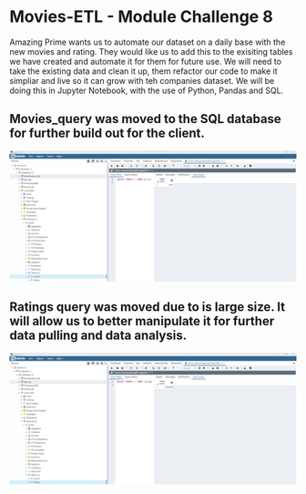 # Movies-ETL - Module Challenge 8

Amazing Prime wants us to automate our dataset on a daily base with the new movies and rating. They would like us to add this to the exisiting tables we have created and automate it for them for future use.  We will need to take the existing data and clean it up, them refactor our code to make it simpliar and live so it can grow with teh companies dataset. We will be doing this in Jupyter Notebook, with the use of Python, Pandas and SQL.

## Movies_query was moved to the SQL database for further build out for the client.
![Movies_query](https://github.com/Normanfamdamly/Movies-ETL/blob/main/Movies_query.png)

## Ratings query was moved due to is large size. It will allow us to better manipulate it for further data pulling and data analysis.
![Ratings_query](https://github.com/Normanfamdamly/Movies-ETL/blob/main/Ratings_query.png)

